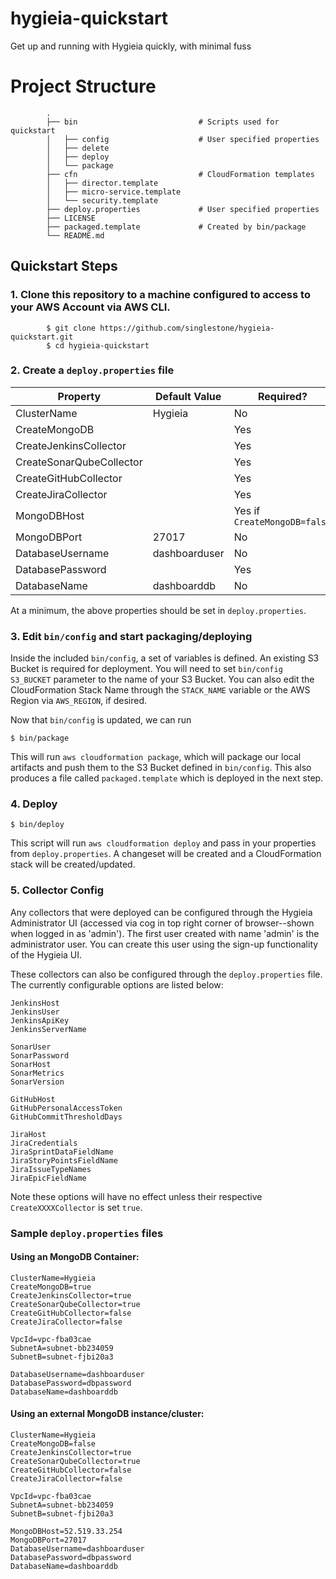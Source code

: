 # hygieia-quickstart

Get up and running with Hygieia quickly, with minimal fuss

# Project Structure

```
        .
        ├── bin                           # Scripts used for quickstart
        │   ├── config                    # User specified properties
        │   ├── delete
        │   ├── deploy
        │   └── package
        ├── cfn                           # CloudFormation templates
        │   ├── director.template
        │   ├── micro-service.template
        │   └── security.template
        ├── deploy.properties             # User specified properties
        ├── LICENSE
        ├── packaged.template             # Created by bin/package
        └── README.md
```

## Quickstart Steps

### 1.  Clone this repository to a machine configured to access to your AWS Account via AWS CLI.

```
        $ git clone https://github.com/singlestone/hygieia-quickstart.git
        $ cd hygieia-quickstart
```

### 2.  Create a `deploy.properties` file

| Property                 | Default Value | Required?                    | Type?  |
| ------------------------ | ------------- | ---------------------------- | ------ |
| ClusterName              | Hygieia       | No                           | string |
| CreateMongoDB            |               | Yes                          | bool   |
| CreateJenkinsCollector   |               | Yes                          | bool   |
| CreateSonarQubeCollector |               | Yes                          | bool   |
| CreateGitHubCollector    |               | Yes                          | bool   |
| CreateJiraCollector      |               | Yes                          | bool   |
| MongoDBHost              |               | Yes if `CreateMongoDB=false` | string |
| MongoDBPort              | 27017         | No                           | string |
| DatabaseUsername         | dashboarduser | No                           | string |
| DatabasePassword         |               | Yes                          | string |
| DatabaseName             | dashboarddb   | No                           | string |

At a minimum, the above properties should be set in `deploy.properties`.

### 3. Edit `bin/config` and start packaging/deploying

Inside the included `bin/config`, a set of variables is defined. An existing S3 Bucket is required for deployment. You will need to set `bin/config` `S3_BUCKET` parameter to the name of your S3 Bucket. You can also edit the CloudFormation Stack Name through the `STACK_NAME` variable or the AWS Region via `AWS_REGION`, if desired.

Now that `bin/config` is updated, we can run

```
$ bin/package
```

This will run `aws cloudformation package`, which will package our local artifacts and push them to the S3 Bucket defined in `bin/config`. This also produces a file called `packaged.template` which is deployed in the next step.

### 4. Deploy

```
$ bin/deploy
```

This script will run `aws cloudformation deploy` and pass in your properties from `deploy.properties`. A changeset will be created and a CloudFormation stack will be created/updated.

### 5. Collector Config

Any collectors that were deployed can be configured through the Hygieia Administrator UI (accessed via cog in top right corner of browser--shown when logged in as 'admin'). The first user created with name 'admin' is the administrator user. You can create this user using the sign-up functionality of the Hygieia UI.

These collectors can also be configured through the `deploy.properties` file. The currently configurable options are listed below:

```
JenkinsHost
JenkinsUser
JenkinsApiKey
JenkinsServerName

SonarUser
SonarPassword
SonarHost
SonarMetrics
SonarVersion

GitHubHost
GitHubPersonalAccessToken
GitHubCommitThresholdDays

JiraHost
JiraCredentials
JiraSprintDataFieldName
JiraStoryPointsFieldName
JiraIssueTypeNames
JiraEpicFieldName
```

Note these options will have no effect unless their respective `CreateXXXXCollector` is set `true`.

### Sample `deploy.properties` files

#### Using an MongoDB Container:

```
ClusterName=Hygieia
CreateMongoDB=true
CreateJenkinsCollector=true
CreateSonarQubeCollector=true
CreateGitHubCollector=false
CreateJiraCollector=false

VpcId=vpc-fba03cae
SubnetA=subnet-bb234059
SubnetB=subnet-fjbi20a3

DatabaseUsername=dashboarduser
DatabasePassword=dbpassword
DatabaseName=dashboarddb
```

#### Using an external MongoDB instance/cluster:

```
ClusterName=Hygieia
CreateMongoDB=false
CreateJenkinsCollector=true
CreateSonarQubeCollector=true
CreateGitHubCollector=false
CreateJiraCollector=false

VpcId=vpc-fba03cae
SubnetA=subnet-bb234059
SubnetB=subnet-fjbi20a3

MongoDBHost=52.519.33.254
MongoDBPort=27017
DatabaseUsername=dashboarduser
DatabasePassword=dbpassword
DatabaseName=dashboarddb
```
